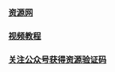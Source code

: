 ### [资源网](https://www.tsingsea.com/)

### [视频教程](https://www.youtube.com/channel/UCS6QM2n96qXmqURNikf3ceA?sub_confirmation=1)

### [关注公众号获得资源验证码](https://cdn.jsdelivr.net/gh/ssooenftzero/static.tsingsea.com/wp-content/uploads/2020/07/wxgzh2wm.webp)